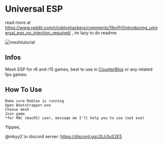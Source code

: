 # Universal ESP
read more at https://www.reddit.com/r/robloxhackers/comments/1ibvfh1/introducing_universal_esp_no_injection_required/ , im lazy to do readme.

![meshtutorial](https://github.com/user-attachments/assets/e08c67e8-71a6-43ce-a19e-e1f327fb9a40)

## Infos
Mesh ESP for r6 and r15 games, best to use in [CounterBlox](https://www.roblox.com/games/301549746/Counter-Blox) or any related fps games.

## How To Use
```
Make sure Roblox is running
Open Bootstrapper.exe
Choose mesh
Join game
*for MAC (macOS) user, message me I'll help you to use (not exe)
```

Yippee,

@nikyy2 \n
discord server: https://discord.gg/JSJJtuS2E5
